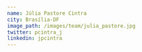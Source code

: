 ```yaml
---
name: Júlia Pastore Cintra
city: Brasília-DF
image_path: /images/team/julia_pastore.jpg
twitter: pcintra_j
linkedin: jpcintra
---
```


